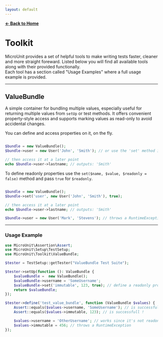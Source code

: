 ```yaml
---
layout: default
---
```


**[← Back to Home](index.md)**

# Toolkit

MicroUnit provides a set of helpful tools to make writing tests faster, cleaner and more straight foreward.
Listed below you will find all available tools along with their provided functionally.  
Each tool has a section called "Usage Examples" where a full usage example is provided.

---

## ValueBundle

A simple container for bundling multiple values, especially useful for returning multiple values from `setUp` or test methods. It offers convenient property-style access and supports marking values as read-only to avoid accidental changes.

You can define and access properties on it, on the fly.

```php

$bundle = new ValueBundle();
$bundle->user = new User('John', 'Smith'); // or use the 'set' method instead.

// then access it at a later point
echo $bundle->user->lastname; // outputs: 'Smith'
```

To define readonly properties use the `set($name, $value, $readonly = false)` method and pass `true` for `$readonly`.

```php

$bundle = new ValueBundle();
$bundle->set('user', new User('John', 'Smith'), true);

// then access it at a later point
echo $bundle->user->lastname; // outputs: 'Smith'

$bundle->user = new User('Mark', 'Stevens'); // throws a RuntimeException
```

---

### Usage Example

```php
use MicroUnit\Assertion\Assert;
use MicroUnit\Setup\TestSetup;
use MicroUnit\Toolkit\ValueBundle;

$tester = TestSetup::getTester("ValueBundle Test Suite");

$tester->setUp(function (): ValueBundle {
    $valueBundle =  new ValueBundle();
    $valueBundle->username = 'SomeUsername';
    $valueBundle->set('immutable', 123, true); // define a readonly property
    return $valueBundle;
});

$tester->define('test_value_bundle', function (ValueBundle $values) {
    Assert::equals($values->username, 'SomeUsername'); // is successfull !
    Assert::equals($values->immutable, 123); // is successfull !

    $values->username = 'OtherUsername'; // works since it's not readonly
    $values->immutable = 456; // throws a RuntimeException
});
```
